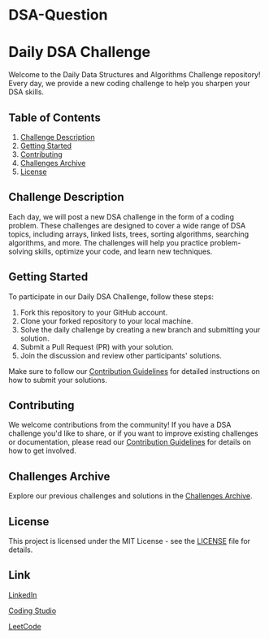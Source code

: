 # DSA-Question

# Daily DSA Challenge

Welcome to the Daily Data Structures and Algorithms Challenge repository! Every day, we provide a new coding challenge to help you sharpen your DSA skills.

## Table of Contents
1. [Challenge Description](#challenge-description)
2. [Getting Started](#getting-started)
3. [Contributing](#contributing)
4. [Challenges Archive](#challenges-archive)
5. [License](#license)

## Challenge Description

Each day, we will post a new DSA challenge in the form of a coding problem. These challenges are designed to cover a wide range of DSA topics, including arrays, linked lists, trees, sorting algorithms, searching algorithms, and more. The challenges will help you practice problem-solving skills, optimize your code, and learn new techniques.

## Getting Started

To participate in our Daily DSA Challenge, follow these steps:

1. Fork this repository to your GitHub account.
2. Clone your forked repository to your local machine.
3. Solve the daily challenge by creating a new branch and submitting your solution.
4. Submit a Pull Request (PR) with your solution.
5. Join the discussion and review other participants' solutions.

Make sure to follow our [Contribution Guidelines](CONTRIBUTING.md) for detailed instructions on how to submit your solutions.

## Contributing

We welcome contributions from the community! If you have a DSA challenge you'd like to share, or if you want to improve existing challenges or documentation, please read our [Contribution Guidelines](CONTRIBUTING.md) for details on how to get involved.

## Challenges Archive

Explore our previous challenges and solutions in the [Challenges Archive](CHALLENGES.md).

## License

This project is licensed under the MIT License - see the [LICENSE](LICENSE) file for details.

## Link

<p><a href="https://www.linkedin.com/in/khushal-bhavsar/">LinkedIn</a></p>
<p><a href="https://www.codingninjas.com/studio/profile/Khushal_41">Coding Studio</a></p>
<p><a href="https://leetcode.com/problemset/all/">LeetCode</a></p>
